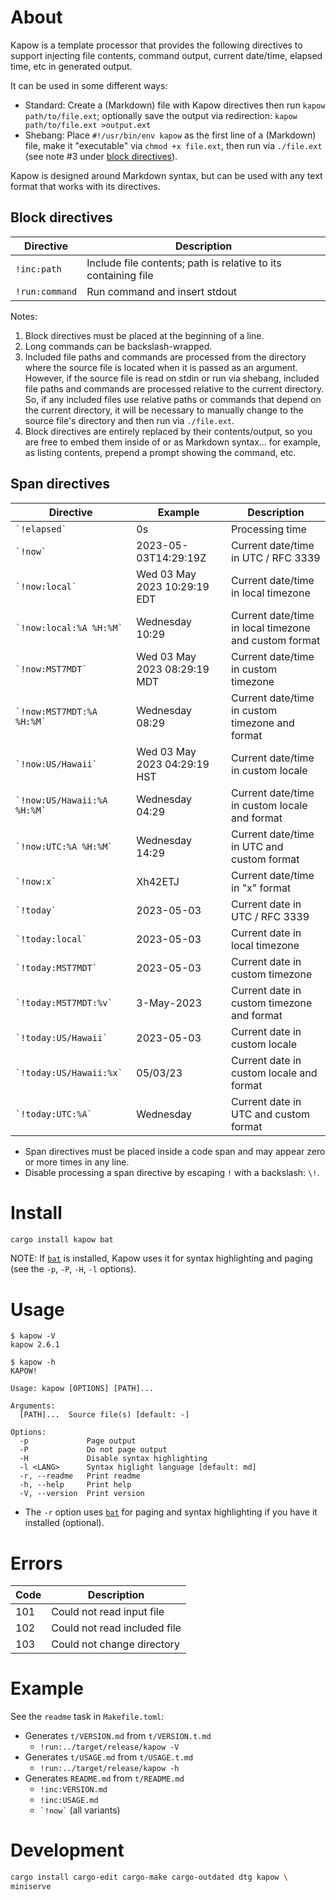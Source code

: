 # About

Kapow is a template processor that provides the following directives to support
injecting file contents, command output, current date/time, elapsed time, etc in
generated output.

It can be used in some different ways:

* Standard: Create a (Markdown) file with Kapow directives then run
  `kapow path/to/file.ext`; optionally save the output via redirection:
  `kapow path/to/file.ext >output.ext`
* Shebang: Place `#!/usr/bin/env kapow` as the first line of a (Markdown) file,
  make it "executable" via `chmod +x file.ext`, then run via `./file.ext` (see
  note #3 under [block directives]).

Kapow is designed around Markdown syntax, but can be used with any text format
that works with its directives.

[block directives]: #block-directives

## Block directives

Directive | Description
---|---
`!inc:path` | Include file contents; path is relative to its containing file
`!run:command` | Run command and insert stdout

Notes:

1. Block directives must be placed at the beginning of a line.
2. Long commands can be backslash-wrapped.
3. Included file paths and commands are processed from the directory where the
   source file is located when it is passed as an argument.
   However, if the source file is read on stdin or run via shebang, included
   file paths and commands are processed relative to the current directory.
   So, if any included files use relative paths or commands that depend on the
   current directory, it will be necessary to manually change to the source
   file's directory and then run via `./file.ext`.
4. Block directives are entirely replaced by their contents/output, so you are
   free to embed them inside of or as Markdown syntax... for example, as
   listing contents, prepend a prompt showing the command, etc.

## Span directives

Directive | Example | Description
---|---|---
`` `!elapsed` `` | 0s | Processing time
`` `!now` `` | 2023-05-03T14:29:19Z | Current date/time in UTC / RFC 3339
`` `!now:local` `` | Wed 03 May 2023 10:29:19 EDT | Current date/time in local timezone
`` `!now:local:%A %H:%M` `` | Wednesday 10:29 | Current date/time in local timezone and custom format
`` `!now:MST7MDT` `` | Wed 03 May 2023 08:29:19 MDT | Current date/time in custom timezone
`` `!now:MST7MDT:%A %H:%M` `` | Wednesday 08:29 | Current date/time in custom timezone and format
`` `!now:US/Hawaii` `` | Wed 03 May 2023 04:29:19 HST | Current date/time in custom locale
`` `!now:US/Hawaii:%A %H:%M` `` | Wednesday 04:29 | Current date/time in custom locale and format
`` `!now:UTC:%A %H:%M` `` | Wednesday 14:29 | Current date/time in UTC and custom format
`` `!now:x` `` | Xh42ETJ | Current date/time in "x" format
`` `!today` `` | 2023-05-03 | Current date in UTC / RFC 3339
`` `!today:local` `` | 2023-05-03 | Current date in local timezone
`` `!today:MST7MDT` `` | 2023-05-03 | Current date in custom timezone
`` `!today:MST7MDT:%v` `` |  3-May-2023 | Current date in custom timezone and format
`` `!today:US/Hawaii` `` | 2023-05-03 | Current date in custom locale
`` `!today:US/Hawaii:%x` `` | 05/03/23 | Current date in custom locale and format
`` `!today:UTC:%A` `` | Wednesday | Current date in UTC and custom format

* Span directives must be placed inside a code span and may appear zero or more
  times in any line.
* Disable processing a span directive by escaping `!` with a backslash: `\!`.

# Install

```bash
cargo install kapow bat
```

NOTE: If [`bat`] is installed, Kapow uses it for syntax highlighting and paging
(see the `-p`, `-P`, `-H`, `-l` options).

[`bat`]: https://crates.io/crates/bat

# Usage

```text
$ kapow -V
kapow 2.6.1
```

```text
$ kapow -h
KAPOW!

Usage: kapow [OPTIONS] [PATH]...

Arguments:
  [PATH]...  Source file(s) [default: -]

Options:
  -p             Page output
  -P             Do not page output
  -H             Disable syntax highlighting
  -l <LANG>      Syntax higlight language [default: md]
  -r, --readme   Print readme
  -h, --help     Print help
  -V, --version  Print version
```

* The `-r` option uses [`bat`] for paging and syntax highlighting if you have it
  installed (optional).

# Errors

Code | Description
---|---
101 | Could not read input file
102 | Could not read included file
103 | Could not change directory

# Example

See the `readme` task in `Makefile.toml`:

* Generates `t/VERSION.md` from `t/VERSION.t.md`
    * `!run:../target/release/kapow -V`
* Generates `t/USAGE.md` from `t/USAGE.t.md`
    * `!run:../target/release/kapow -h`
* Generates `README.md` from `t/README.md`
    * `!inc:VERSION.md`
    * `!inc:USAGE.md`
    * `` `!now` `` (all variants)

# Development

```bash
cargo install cargo-edit cargo-make cargo-outdated dtg kapow \
miniserve
```


